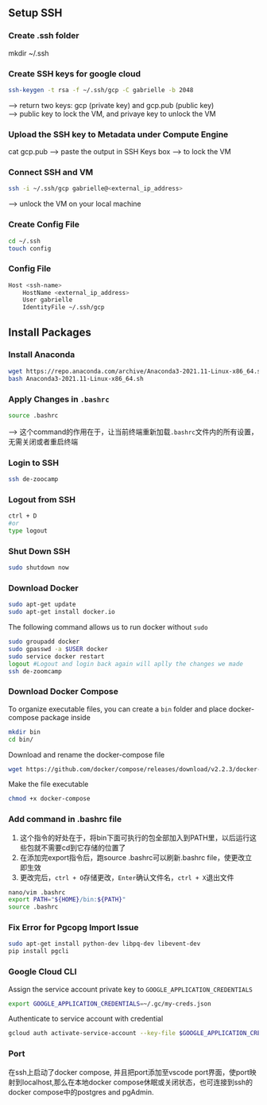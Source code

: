## Setup SSH
### Create .ssh folder
mkdir ~/.ssh

### Create SSH keys for google cloud
```bash
ssh-keygen -t rsa -f ~/.ssh/gcp -C gabrielle -b 2048 
``` 
--> return two keys: gcp (private key) and gcp.pub (public key)   
--> public key to lock the VM, and privaye key to unlock the VM

### Upload the SSH key to Metadata under Compute Engine
cat gcp.pub
--> paste the output in SSH Keys box
--> to lock the VM

### Connect SSH and VM
```bash
ssh -i ~/.ssh/gcp gabrielle@<external_ip_address>
```
--> unlock the VM on your local machine

### Create Config File
```bash
cd ~/.ssh
touch config
```

### Config File
```bash
Host <ssh-name>
    HostName <external_ip_address>
    User gabrielle
    IdentityFile ~/.ssh/gcp
```

## Install Packages
### Install Anaconda
```bash
wget https://repo.anaconda.com/archive/Anaconda3-2021.11-Linux-x86_64.sh 
bash Anaconda3-2021.11-Linux-x86_64.sh
```
### Apply Changes in `.bashrc`
```bash
source .bashrc
```
--> 这个command的作用在于，让当前终端重新加载`.bashrc`文件内的所有设置，无需关闭或者重启终端

### Login to SSH
```bash
ssh de-zoocamp
```

### Logout from SSH
```bash
ctrl + D
#or
type logout
```

### Shut Down SSH
```bash
sudo shutdown now
```

### Download Docker
```bash
sudo apt-get update
sudo apt-get install docker.io
```
The following command allows us to run docker without `sudo`
```bash
sudo groupadd docker
sudo gpasswd -a $USER docker
sudo service docker restart
logout #Logout and login back again will aplly the changes we made
ssh de-zoomcamp
```
### Download Docker Compose
To organize executable files, you can create a `bin` folder and place docker-compose package inside
```bash
mkdir bin
cd bin/
```
Download and rename the docker-compose file
```bash
wget https://github.com/docker/compose/releases/download/v2.2.3/docker-compose-linux-x86_64 -O docker-compose
```
Make the file executable
```bash
chmod +x docker-compose
```

### Add command in .bashrc file
1. 这个指令的好处在于，将bin下面可执行的包全部加入到PATH里，以后运行这些包就不需要cd到它存储的位置了
2. 在添加完export指令后，跑source .bashrc可以刷新.bashrc file，使更改立即生效
3. 更改完后，`ctrl + O`存储更改，`Enter`确认文件名，`ctrl + X`退出文件

```bash
nano/vim .bashrc
export PATH="${HOME}/bin:${PATH}"
source .bashrc
```

### Fix Error for Pgcopg Import Issue
```bash
sudo apt-get install python-dev libpq-dev libevent-dev
pip install pgcli
```

### Google Cloud CLI
Assign the service account private key to `GOOGLE_APPLICATION_CREDENTIALS`
```bash
export GOOGLE_APPLICATION_CREDENTIALS=~/.gc/my-creds.json
```
Authenticate to service account with credential
```bash
gcloud auth activate-service-account --key-file $GOOGLE_APPLICATION_CREDENTIALS
```


### Port
在ssh上启动了docker compose, 并且把port添加至vscode port界面，使port映射到localhost,那么在本地docker compose休眠或关闭状态，也可连接到ssh的docker compose中的postgres and pgAdmin. 

